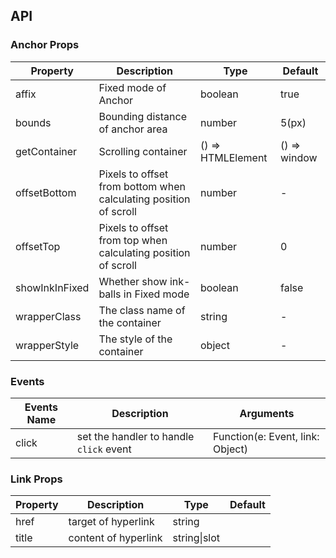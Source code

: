 ## API

### Anchor Props

| Property | Description | Type | Default |
| --- | --- | --- | --- |
| affix | Fixed mode of Anchor | boolean | true |
| bounds | Bounding distance of anchor area | number | 5(px) |
| getContainer | Scrolling container | () => HTMLElement | () => window |
| offsetBottom | Pixels to offset from bottom when calculating position of scroll | number | - |
| offsetTop | Pixels to offset from top when calculating position of scroll | number | 0 |
| showInkInFixed | Whether show ink-balls in Fixed mode | boolean | false |
| wrapperClass | The class name of the container | string | - |
| wrapperStyle | The style of the container | object | - |

### Events

| Events Name | Description                             | Arguments                        |
| ----------- | --------------------------------------- | -------------------------------- |
| click       | set the handler to handle `click` event | Function(e: Event, link: Object) |

### Link Props

| Property | Description          | Type         | Default |
| -------- | -------------------- | ------------ | ------- |
| href     | target of hyperlink  | string       |         |
| title    | content of hyperlink | string\|slot |         |
